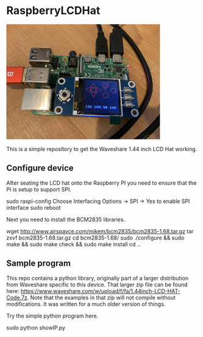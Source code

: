 # RaspberryLCDHat

![Picture of LCD on top of the PI](/Lcd-On-Pi.jpg)

This is a simple repository to get the Waveshare 1.44 inch LCD Hat working.

## Configure device

After seating the LCD hat onto the Raspberry PI you need to ensure that the PI is setup to support SPI.

   sudo raspi-config
   Choose Interfacing Options -> SPI -> Yes  to enable SPI interface
   sudo reboot

Next you need to install the BCM2835 libraries.

   wget http://www.airspayce.com/mikem/bcm2835/bcm2835-1.68.tar.gz
   tar zxvf bcm2835-1.68.tar.gz 
   cd bcm2835-1.68/
   sudo ./configure && sudo make && sudo make check && sudo make install
   cd ..

## Sample program

This repo contains a python library, originally part of a larger distribution from Waveshare specific to this device.  That larger zip file can be found here:  https://www.waveshare.com/w/upload/f/fa/1.44inch-LCD-HAT-Code.7z.  Note that the examples in that zip will not compile without modifications.  It was written for a much older version of things.

Try the simple python program here.  

sudo python showIP.py

